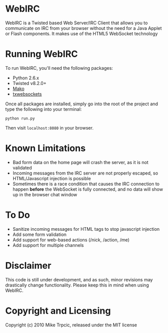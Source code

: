 # WebIRC #
WebIRC is a Twisted based Web Server/IRC Client that allows you to communicate on IRC from your browser
without the need for a Java Applet or Flash components.  It makes use of the HTML5 WebSocket technology

# Running WebIRC #
To run WebIRC, you'll need the following packages:
* Python 2.6.x
* Twisted v8.2.0+
* [Mako](http://www.makotemplates.org/)
* [txwebsockets](https://github.com/gleicon/txwebsockets)

Once all packages are installed, simply go into the root of the project and type the following into your terminal:

    python run.py

Then visit `localhost:8080` in your browser.

# Known Limitations #
* Bad form data on the home page will crash the server, as it is not validated
* Incoming messages from the IRC server are not properly escaped, so HTML/Javascript injection is possible
* Sometimes there is a race condition that causes the IRC connection to happen **before** the WebSocket is fully connected, and no data will show up in the browser chat window

# To Do #
* Sanitize incoming messages for HTML tags to stop javascript injection
* Add some form validation
* Add support for web-based actions (/nick, /action, /me)
* Add support for multiple channels


# Disclaimer #
This code is still under development, and as such, minor revisions may drastically change functionality.
Please keep this in mind when using WebIRC.
# Copyright and Licensing #
Copyright (c) 2010 Mike Trpcic, released under the MIT license
